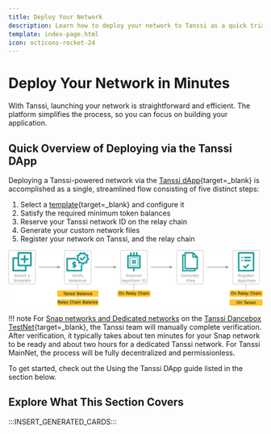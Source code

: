 ```yaml
---
title: Deploy Your Network
description: Learn how to deploy your network to Tanssi as a quick trial for short-term testing or as a dedicated network for long-term testing using the Tanssi dApp.
template: index-page.html
icon: octicons-rocket-24
---
```


# Deploy Your Network in Minutes

With Tanssi, launching your network is straightforward and efficient. The platform simplifies the process, so you can focus on building your application.

## Quick Overview of Deploying via the Tanssi DApp

Deploying a Tanssi-powered network via the [Tanssi dApp](https://apps.tanssi.network){target=\_blank} is accomplished as a single, streamlined flow consisting of five distinct steps:

1. Select a [template](/builders/build/templates/overview/){target=\_blank} and configure it
2. Satisfy the required minimum token balances
3. Reserve your Tanssi network ID on the relay chain
4. Generate your custom network files
5. Register your network on Tanssi, and the relay chain

![A diagram mapping out the steps for deploying a Tanssi network with the Tanssi dApp.](/images/builders/deploy/dapp/dapp-2.webp)

!!! note
    For [Snap networks and Dedicated networks](/builders/deploy/dapp/##snap-appchains-vs-dedicated-appchains) on the [Tanssi Dancebox TestNet](/builders/tanssi-network/testnet/dancebox/){target=\_blank}, the Tanssi team will manually complete verification. After verification, it typically takes about ten minutes for your Snap network to be ready and about two hours for a dedicated Tanssi network. For Tanssi MainNet, the process will be fully decentralized and permissionless.

To get started, check out the Using the Tanssi DApp guide listed in the section below.

## Explore What This Section Covers

:::INSERT_GENERATED_CARDS:::